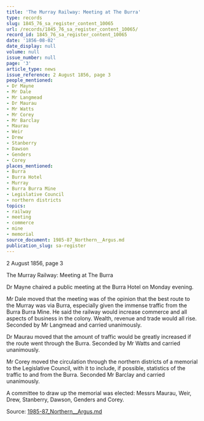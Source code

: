```yaml
---
title: 'The Murray Railway: Meeting at The Burra'
type: records
slug: 1845_76_sa_register_content_10065
url: /records/1845_76_sa_register_content_10065/
record_id: 1845_76_sa_register_content_10065
date: '1856-08-02'
date_display: null
volume: null
issue_number: null
page: '3'
article_type: news
issue_reference: 2 August 1856, page 3
people_mentioned:
- Dr Mayne
- Mr Dale
- Mr Langmead
- Dr Maurau
- Mr Watts
- Mr Corey
- Mr Barclay
- Maurau
- Weir
- Drew
- Stanberry
- Dawson
- Genders
- Corey
places_mentioned:
- Burra
- Burra Hotel
- Murray
- Burra Burra Mine
- Legislative Council
- northern districts
topics:
- railway
- meeting
- commerce
- mine
- memorial
source_document: 1985-87_Northern__Argus.md
publication_slug: sa-register
---
```


2 August 1856, page 3

The Murray Railway: Meeting at The Burra

Dr Mayne chaired a public meeting at the Burra Hotel on Monday evening.

Mr Dale moved that the meeting was of the opinion that the best route to the Murray was via Burra, especially given the immense traffic from the Burra Burra Mine.  He said the railway would increase commerce and all aspects of business in the colony.  Wealth, revenue and trade would all rise.  Seconded by Mr Langmead and carried unanimously.

Dr Maurau moved that the amount of traffic would be greatly increased if the route went through the Burra.  Seconded by Mr Watts and carried unanimously.

Mr Corey moved the circulation through the northern districts of a memorial to the Legislative Council, with it to include, if possible, statistics of the traffic to and from the Burra.  Seconded Mr Barclay and carried unanimously.

A committee to draw up the memorial was elected: Messrs Maurau, Weir, Drew, Stanberry, Dawson, Genders and Corey.

Source: [1985-87_Northern__Argus.md](/downloads/markdown/1985-87_Northern__Argus.md)
